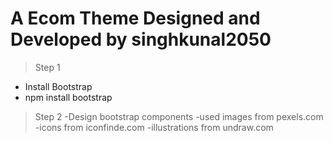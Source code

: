 # A Ecom Theme Designed and Developed by singhkunal2050

> Step 1 
- Install Bootstrap 
- npm install bootstrap

> Step 2
-Design bootstrap components
-used images from pexels.com
-icons from iconfinde.com
-illustrations from undraw.com